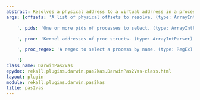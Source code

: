 ```yaml
---
abstract: Resolves a physical address to a virtual addrress in a process.
args: {offsets: 'A list of physical offsets to resolve. (type: ArrayIntParser)

    ', pids: 'One or more pids of processes to select. (type: ArrayIntParser)

    ', proc: 'Kernel addresses of proc structs. (type: ArrayIntParser)

    ', proc_regex: 'A regex to select a process by name. (type: RegEx)

    '}
class_name: DarwinPas2Vas
epydoc: rekall.plugins.darwin.pas2kas.DarwinPas2Vas-class.html
layout: plugin
module: rekall.plugins.darwin.pas2kas
title: pas2vas
---
```

